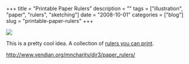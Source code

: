 +++
title = "Printable Paper Rulers"
description = ""
tags = ["illustration", "paper", "rulers", "sketching"]
date = "2008-10-01"
categories = ["blog"]
slug = "printable-paper-rulers"
+++



  <div class="notebook-screenshot"><a href="http://www.vendian.org/mncharity/dir3/paper_rulers/"><img src="/media/bluga/wt48e407e46ed86.jpg"/></a></div><p>This is a pretty cool idea. A collection of <a href="http://www.vendian.org/mncharity/dir3/paper_rulers/">rulers you can print</a>.</p>
    
  <a href="http://www.vendian.org/mncharity/dir3/paper_rulers/">http://www.vendian.org/mncharity/dir3/paper_rulers/</a>
